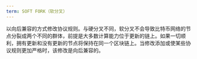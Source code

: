 ```yaml
---
term: SOFT FORK（软分叉）
---
```


以向后兼容的方式修改协议规则。与硬分叉不同，软分叉不会导致比特币网络的节点分裂成两个不同的群体，前提是大多数计算能力位于更新的链上。如果一切顺利，拥有更新和没有更新的节点将保持在同一个区块链上。当修改添加或使某些协议规则更加严格时，该修改是向后兼容的。